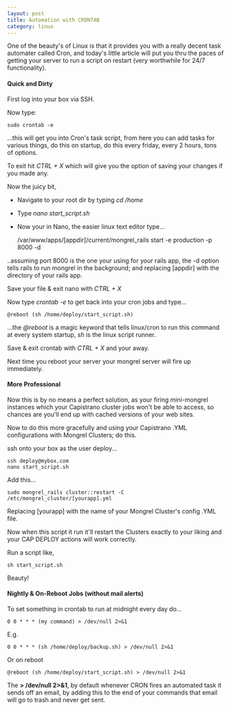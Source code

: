 ```yaml
---
layout: post
title: Automation with CRONTAB
category: linux
---
```


One of the beauty's of Linux is that it provides you with a really decent task automater called Cron, and today's little article will put you thru the paces of getting your server to run a script on restart (very worthwhile for 24/7 functionality).

#### Quick and Dirty

First log into your box via SSH.

Now type:

    sudo crontab -e

...this will get you into Cron's task script, from here you can add tasks for various things, do this on startup, do this every friday, every 2 hours, tons of options.

To exit hit *CTRL + X* which will give you the option of saving your changes if you made any.

Now the juicy bit,

* Navigate to your root dir by typing *cd /home*
* Type *nano start_script.sh*
* Now your in Nano, the easier linux text editor type...

    /var/www/apps/[appdir]/current/mongrel_rails start -e production -p 8000 -d

..assuming port 8000 is the one your using for your rails app, the -d option tells rails to run mongrel in the background; and replacing [appdir] with the directory of your rails app.

Save your file & exit nano with *CTRL + X*

Now type *crontab -e* to get back into your cron jobs and type...

    @reboot (sh /home/deploy/start_script.sh)

...the *@reboot* is a magic keyword that tells linux/cron to run this command at every system startup, *sh* is the linux script runner.

Save & exit crontab with *CTRL + X* and your away.

Next time you reboot your server your mongrel server will fire up immediately.

#### More Professional

Now this is by no means a perfect solution, as your firing mini-mongrel instances which your Capistrano cluster jobs won't be able to access, so chances are you'll end up with cached versions of your web sites.

Now to do this more gracefully and using your Capistrano .YML configurations with Mongrel Clusters; do this.

ssh onto your box as the user deploy...

    ssh deploy@mybox.com
    nano start_script.sh

Add this...

    sudo mongrel_rails cluster::restart -C /etc/mongrel_cluster/[yourapp].yml

Replacing [yourapp] with the name of your Mongrel Cluster's config .YML file.

Now when this script it run it'll restart the Clusters exactly to your liking and your CAP DEPLOY actions will work correctly.

Run a script like,

    sh start_script.sh

Beauty!

#### Nightly & On-Reboot Jobs (without mail alerts)

To set something in crontab to run at midnight every day do...

    0 0 * * * (my command) > /dev/null 2>&1

E.g.

    0 0 * * * (sh /home/deploy/backup.sh) > /dev/null 2>&1

Or on reboot

    @reboot (sh /home/deploy/start_script.sh) > /dev/null 2>&1

The **> /dev/null 2>&1**, by default whenever CRON fires an automated task it sends off an email, by adding this to the end of your commands that email will go to trash and never get sent.
